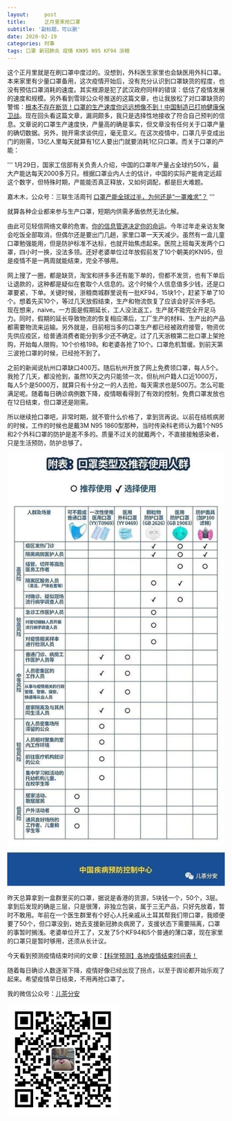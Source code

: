 ```yaml
---
layout:     post
title:      正月里来抢口罩
subtitle: '副标题，可以删'
date: 2020-02-19
categories: 时事
tags: 口罩 新冠肺炎 疫情 KN95 N95 KF94 浙粮
---
```

这个正月里就是在刷口罩中度过的。没想到，外科医生家里也会缺医用外科口罩。本来家里有少量口罩备用，这次疫情开始后，没有充分认识到口罩缺货的程度，也没有预估口罩消耗的速度。其实根源是犯了武汉政府同样的错误：低估了疫情发展的速度和规模。另外看到雪球公众号推送的这篇文章，也让我放松了对口罩缺货的警惕：[根本不存在断货！口罩的生产速度你远远想像不到！中国制造已打响健康保卫战](https://mp.weixin.qq.com/s?__biz=MzA5MjE3ODgzNA==&mid=2652252299&idx=1&sn=377dcf030ac9df76d87d3faa2468ed01&scene=21#wechat_redirect)。现在回头看这篇文章，漏洞颇多，我只是选择性地接收了符合自己预判的信息。文章说的口罩生产速度快，产量高的确是事实，但文章没有任何关于口罩产量的确切数据。另外，抛开需求谈供应，毫无意义。在这次疫情中，口罩几乎变成出门的刚需，13亿人里每天就算有1亿人要出门就要消耗1亿只口罩。而关于口罩的产能：

'''
1月29日，国家工信部有关负责人介绍，中国的口罩年产量占全球约50%，最大产能达每天2000多万只。根据口罩业内人士的估计，中国的实际产能肯定远超这个数字，但特殊时期，产能能否真正释放，又如何调配，都是巨大难题。

嘉木木，公众号：三联生活周刊
[口罩产能全球过半，为何还是“一罩难求”？](https://mp.weixin.qq.com/s?src=11&timestamp=1582034928&ver=2166&signature=6aPCGLQ82QiebaPwzPldIVfWW72ot3pt1yYgj6c47A5byGWxdlT7ckuLTTK66jq6IJqdp3ORuNEPi50ODxzpwhawgKec40an1jsh7yODYKMa-C8*6SEvIhoBJc51l-Fb&new=1)
'''

就算各种企业都来参与生产口罩，短期内供需矛盾依然无法化解。

由此可见轻信网络文章的危害。[你的信息管道决定你的命运](https://mp.weixin.qq.com/s?__biz=MzA5ODM1OTIxMw==&mid=2652409075&idx=1&sn=e08a08a1a69a315c4e554f384c5a000c&scene=21#wechat_redirect)。今年过年走亲访友聚会吃饭全部取消，但偶尔还是要出门几趟，家里口罩一天天减少。虽然有一盒儿童口罩勉强能用，但是防护标准不达标，也就开始焦虑起来。医院上班每天发两个口罩，四小时一换，没法多领。还好老婆单位过年放假前发了10个朝美的KN95，但是疫情不是一两周就能结束，完全不够用。

网上搜了一圈，都是缺货，淘宝和拼多多还有能下单的，但都不发货，也有下单后让退款的，这种都是疑似在套取个人信息的。这个时候个人信息值多少钱，还是口罩要紧，下单。关键时候，浙粮商城群里说有一批KF94，15块1个，赶紧下单了10个。想着先买10个，等过几天放假结束，生产和物流恢复了应该会好买许多吧。现在想来，naive。一方面是假期延长，工人没法返工，生产就不能完全开足马力。同时，假期的延长导致物流的恢复相应滞后，工厂生产的材料、生产出的产品都需要物流来运输。另外就是，目前相当多的口罩生产都已经被政府接管，物资优先供应疫区，给普通消费者能分到多少还不确定。过了几天浙粮第二批口罩上架抢购，开始每人限购，10个价格198。和老婆各抢了10个。口罩危机暂缓。到前天第三波抢口罩的时候，已经抢不到了。

之前的新闻说杭州口罩缺口400万。随后杭州开放了网上免费领口罩，每人5个。我抢了几天，都没抢到，虽然10天之内只能领一次，但杭州户籍人口近1000万，每人5个是5000万，就算只有十分之一的人去抢，每天需求也是500万。怎么可能满足呢。随着每日确诊病例数下降，疫情眼看得到了有效的控制，免费口罩发放也在12日结束，但口罩还是刚需。

所以继续抢口罩吧，非常时期，就不管什么价格了，拿到货再说。以前在结核病房的时候，工作的时候也是戴3M N95 1860型那种，当时传染科老师认为戴1个N95和2个外科口罩的防护是差不多的。质量不过关的就戴两个，不直接接触感染者，只是生活预防，防护总够了。

![](https://raw.githubusercontent.com/catecholamin/pictures/master/%E5%8F%A3%E7%BD%A9%E7%B1%BB%E5%9E%8B%E5%8F%8A%E6%8E%A8%E8%8D%90%E4%BD%BF%E7%94%A8%E4%BA%BA%E7%BE%A4.jpeg)

昨天总算拿到一盒群里买的口罩，据说是香港的货源，5块钱一个，50个，3层。拿到后发现的确是三层，只是很薄，非独立包装，属于三无产品，只好先放着，暂时不敢用。年前在一个医生群里有个好心人托亲戚从土耳其帮我们带口罩，我顺便要了50个，但口罩没到，她去支援新冠肺炎病房了，支援状态下需要隔离，口罩的事暂时搁浅。老婆单位开工了，又发了5个KF94和5个普通的薄口罩，现在家里的口罩只是暂时够用，还须从长计议。



今天看到预测疫情结束时间的文章：[【科学预测】各地疫情结束时间表！](https://mp.weixin.qq.com/s?__biz=MzU4NTczOTA5OA==&mid=2247484164&idx=1&sn=a54cfd028442c5d3b6a30713a4aa7c29&scene=21#wechat_redirect)

随着每日确诊人数逐渐下降，疫情好像已经出现了拐点，以至于舆论都开始乐观了起来。希望疫情早日结束，不用再抢口罩了。

我的微信公众号：[儿茶分安](https://mp.weixin.qq.com/mp/profile_ext?action=home&__biz=MzA4MDQxMTk2Mg==&scene=124#wechat_redirect)

![](https://raw.githubusercontent.com/catecholamin/pictures/master/%E5%BE%AE%E4%BF%A1%E5%85%AC%E4%BC%97%E5%8F%B7.jpg)